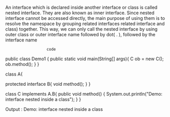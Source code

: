 An interface which is declared inside another interface or class is called nested interface. They are also known as inner interface. Since nested interface cannot be accessed directly, the main purpose of using them is to resolve the namespace by grouping related interfaces related interface and class) together. This way, we can only call the nested interface by using outer class or outer interface name followed by dot( . ), followed by the interface name

                      code
                      
  public class Demo1 {
  public static void main(String[] args){
  C ob = new C();
  ob.method();
}
}

  class A{

  protected interface B{
  void method();
}
}


 class C implements A.B{
 public void method() {
 System.out.println("Demo: interface nested inside a class");
}
}

  Output : Demo: interface nested inside a class
